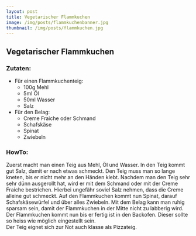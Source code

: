 ```yaml
---
layout: post
title: Vegetarischer Flammkuchen
image: /img/posts/flammkuchenbanner.jpg
thumbnail: /img/posts/flammkuchen.jpg
---
```


## Vegetarischer Flammkuchen

### Zutaten:

* Für einen Flammkuchenteig:  
    * 100g Mehl  
    * 5ml Öl  
    * 50ml Wasser  
    * Salz  
* Für den Belag:  
    * Creme Fraiche oder Schmand  
    * Schafskäse  
    * Spinat  
    * Zwiebeln  

### HowTo:

Zuerst macht man einen Teig aus Mehl, Öl und Wasser. In den Teig kommt gut Salz, damit er nach etwas schmeckt. Den Teig muss man so lange kneten, bis er nicht mehr an den Händen klebt.
Nachdem man den Teig sehr sehr dünn ausgerollt hat, wird er mit dem Schmand oder mit der Creme Fraiche bestrichen. Hierbei ungefähr soviel Salz nehmen, dass die Creme alleine gut schmeckt.
Auf den Flammkuchen kommt nun Spinat, darauf Schafskäsewürfel und über alles Zwiebeln. Mit dem Belag kann man ruhig sparsam sein, damit der Flammkuchen in der Mitte nicht zu labberig wird. Der Flammkuchen kommt nun bis er fertig ist in den Backofen. Dieser sollte so heiss wie möglich eingestellt sein.  
Der Teig eignet sich zur Not auch klasse als Pizzateig.
